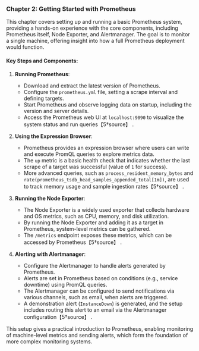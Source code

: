 ### Chapter 2: Getting Started with Prometheus

This chapter covers setting up and running a basic Prometheus system, providing a hands-on experience with the core components, including Prometheus itself, Node Exporter, and Alertmanager. The goal is to monitor a single machine, offering insight into how a full Prometheus deployment would function.

#### Key Steps and Components:
1. **Running Prometheus**: 
   - Download and extract the latest version of Prometheus.
   - Configure the `prometheus.yml` file, setting a scrape interval and defining targets.
   - Start Prometheus and observe logging data on startup, including the version and server details.
   - Access the Prometheus web UI at `localhost:9090` to visualize the system status and run queries【5†source】 .

2. **Using the Expression Browser**:
   - Prometheus provides an expression browser where users can write and execute PromQL queries to explore metrics data.
   - The `up` metric is a basic health check that indicates whether the last scrape of a target was successful (value of `1` for success).
   - More advanced queries, such as `process_resident_memory_bytes` and `rate(prometheus_tsdb_head_samples_appended_total[1m])`, are used to track memory usage and sample ingestion rates【5†source】  .

3. **Running the Node Exporter**:
   - The Node Exporter is a widely used exporter that collects hardware and OS metrics, such as CPU, memory, and disk utilization.
   - By running the Node Exporter and adding it as a target in Prometheus, system-level metrics can be gathered.
   - The `/metrics` endpoint exposes these metrics, which can be accessed by Prometheus【5†source】 .

4. **Alerting with Alertmanager**:
   - Configure the Alertmanager to handle alerts generated by Prometheus.
   - Alerts are set in Prometheus based on conditions (e.g., service downtime) using PromQL queries.
   - The Alertmanager can be configured to send notifications via various channels, such as email, when alerts are triggered.
   - A demonstration alert (`InstanceDown`) is generated, and the setup includes routing this alert to an email via the Alertmanager configuration【5†source】 .

This setup gives a practical introduction to Prometheus, enabling monitoring of machine-level metrics and sending alerts, which form the foundation of more complex monitoring systems.